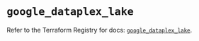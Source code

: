 # `google_dataplex_lake`

Refer to the Terraform Registry for docs: [`google_dataplex_lake`](https://registry.terraform.io/providers/hashicorp/google/5.15.0/docs/resources/dataplex_lake).

